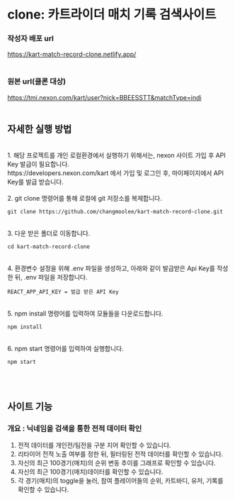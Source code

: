 <h1>clone: 카트라이더 매치 기록 검색사이트 </h1>


### 작성자 배포 url
https://kart-match-record-clone.netlify.app/
<br><br>
### 원본 url(클론 대상)
https://tmi.nexon.com/kart/user?nick=BBEESSTT&matchType=indi
<br><br>
## 자세한 실행 방법
<br>
1. 해당 프로젝트를 개인 로컬환경에서 실행하기 위해서는, nexon 사이트 가입 후 API Key 발급이 필요합니다.<br>
https://developers.nexon.com/kart 에서 가입 및 로그인 후, 마이페이지에서 API Key를 발급 받습니다.<br><br>
2. git clone 명령어를 통해 로컬에 git 저장소를 복제합니다.
<pre><code>git clone https://github.com/changmoolee/kart-match-record-clone.git</code></pre><br>
3. 다운 받은 폴더로 이동합니다.
<pre><code>cd kart-match-record-clone</code></pre><br>
4. 환경변수 설정을 위해 .env 파일을 생성하고, 아래와 같이 발급받은 Api Key를 작성한 뒤, .env 파일을 저장합니다.<pre><code>REACT_APP_API_KEY = 발급 받은 API Key</code></pre><br>
5. npm install 명령어를 입력하여 모듈들을 다운로드합니다.
<pre><code>npm install</code></pre><br>
6. npm start 명령어를 입력하여 실행합니다.
<pre><code>npm start</code></pre><br><br>

## 사이트 기능 <br>
### 개요 : 닉네임을 검색을 통한 전적 데이터 확인
1. 전적 데이터를 개인전/팀전을 구분 지어 확인할 수 있습니다.
2. 리타이어 전적 노출 여부를 정한 뒤, 필터링된 전적 데이터를 확인할 수 있습니다.
3. 자신의 최근 100경기(매치)의 순위 변동 추이를 그래프로 확인할 수 있습니다.
4. 자신의 최근 100경기(매치)데이터를 확인할 수 있습니다.
5. 각 경기(매치)의 toggle을 눌러, 참여 플레이어들의 순위, 카트바디, 유저, 기록를 확인할 수 있습니다.
